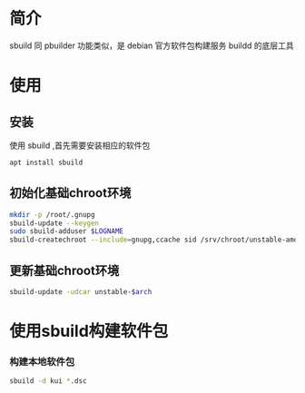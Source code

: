 # 简介
sbuild 同 pbuilder 功能类似，是 debian 官方软件包构建服务 buildd 的底层工具

# 使用
## 安装
使用 sbuild ,首先需要安装相应的软件包
```bash
apt install sbuild
```

## 初始化基础chroot环境

```bash
mkdir -p /root/.gnupg
sbuild-update --keygen
sudo sbuild-adduser $LOGNAME
sbuild-createchroot --include=gnupg,ccache sid /srv/chroot/unstable-amd64-sbuild http://httpredir.debian.org/debian
```

## 更新基础chroot环境
```bash
sbuild-update -udcar unstable-$arch
```

# 使用sbuild构建软件包
### 构建本地软件包
```bash
sbuild -d kui *.dsc
```
